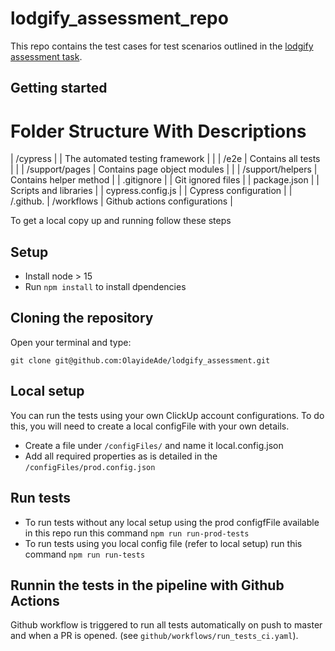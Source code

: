 # lodgify_assessment_repo

This repo contains the test cases for test scenarios outlined in the [lodgify assessment task](https://lodgify.notion.site/Lodgify-Junior-Automation-QA-Challenge-28b56dfc7d59474fa85dae2ebebbd191). 
## Getting started
# Folder Structure With Descriptions

| /cypress | | The automated testing framework |
| | /e2e | Contains all tests |
| | /support/pages | Contains page object modules |
| | /support/helpers | Contains helper method |
| .gitignore | | Git ignored files |
| package.json | | Scripts and libraries |
| cypress.config.js | | Cypress configuration |
| /.github. | /workflows | Github actions configurations |

To get a local copy up and running follow these steps 

## Setup
- Install node > 15
- Run `npm install` to install dpendencies

## Cloning the repository

Open your terminal and type:

```
git clone git@github.com:OlayideAde/lodgify_assessment.git
```

## Local setup
You can run the tests using your own ClickUp account configurations. To do this, you will need to create a local configFile with your own details. 
- Create a file under `/configFiles/` and name it local.config.json 
- Add all required properties as is detailed in the `/configFiles/prod.config.json`

## Run tests
- To run tests without any local setup using the prod configfFile available in this repo run this command `npm run run-prod-tests`
- To run tests using you local config file (refer to local setup) run this command `npm run run-tests`

## Runnin the tests in the pipeline with Github Actions
Github workflow is triggered to run all tests automatically on push to master and when a PR is opened. (see `github/workflows/run_tests_ci.yaml`).
